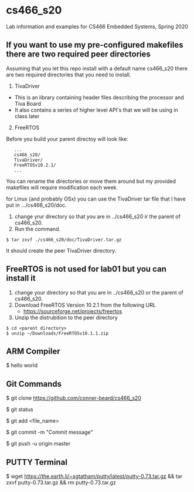 # cs466_s20
Lab information and examples for CS466 Embedded Systems, Spring 2020

## If you want to use my pre-configured makefiles there are two required peer directories
Assuming that you let this repo install with a default name cs466_s20 there are two required directories that you need to install.
1. TivaDriver 
  * This is an library containing header files describing the processor and Tiva Board
  * It also contains a series of higher level API's that we will be using in class later
2. FreeRTOS

Before you build your parent directoy will look like:
```
   ...
   cs466_s20/
   TivaDriver/
   FreeRTOSv10.2.1/
   ...
```
You can rename the directories or move them around but my provided makefiles will require modification each week.

for Linux (and probably OSx) you can use the TivaDriver tar file that I have put in .../cs466_s20/doc.

1. change yrur directory so that you are in ../cs466_s20 ir the parent of cs466_s20.
2. Run the command.
```
$ tar zxvf ./cs466_s20/doc/TivaDriver.tar.gz
```
It should create the peer TivaDriver directory.

## FreeRTOS is not used for lab01 but you can install it

1. change your directory so that you are in ../cs466_s20 or the parent of cs466_s20.
2. Download FreeRTOS Version 10.2.1 from the following URL
   * https://sourceforge.net/projects/freertos
3. Unzip the distrubition to the peer directory
```
$ cd <parent directory>
$ unzip ~/Downloads/FreeRTOSv10.1.1.zip
```

## ARM Compiler

$ hello world

## Git Commands

$ git clone https://github.com/conner-beard/cs466_s20

$ git status

$ git add <file_name>

$ git commit -m "Commit message"

$ git push -u origin master

## PUTTY Terminal

$ wget https://the.earth.li/~sgtatham/putty/latest/putty-0.73.tar.gz && tar zxvf putty-0.73.tar.gz && rm putty-0.73.tar.gz


